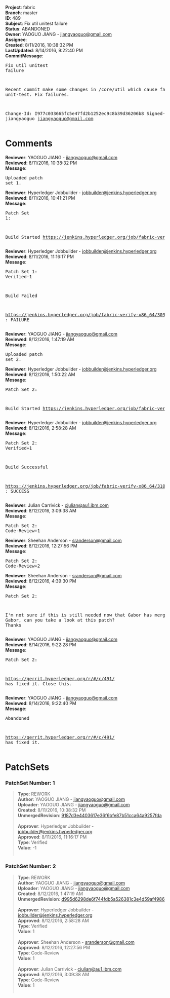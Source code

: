 <strong>Project</strong>: fabric<br><strong>Branch</strong>: master<br><strong>ID</strong>: 489<br><strong>Subject</strong>: Fix util unitest failure<br><strong>Status</strong>: ABANDONED<br><strong>Owner</strong>: YAOGUO JIANG - jiangyaoguo@gmail.com<br><strong>Assignee</strong>:<br><strong>Created</strong>: 8/11/2016, 10:38:32 PM<br><strong>LastUpdated</strong>: 8/14/2016, 9:22:40 PM<br><strong>CommitMessage</strong>:<br><pre>Fix util unitest failure

Recent commit make some changes in /core/util which cause failure in unit-test.
Fix failures.

Change-Id: I977c033665fc5e47fd2b1252ec9c8b39d36206b8
Signed-off-by: jiangyaoguo <jiangyaoguo@gmail.com>
</pre><h1>Comments</h1><strong>Reviewer</strong>: YAOGUO JIANG - jiangyaoguo@gmail.com<br><strong>Reviewed</strong>: 8/11/2016, 10:38:32 PM<br><strong>Message</strong>: <pre>Uploaded patch set 1.</pre><strong>Reviewer</strong>: Hyperledger Jobbuilder - jobbuilder@jenkins.hyperledger.org<br><strong>Reviewed</strong>: 8/11/2016, 10:41:21 PM<br><strong>Message</strong>: <pre>Patch Set 1:

Build Started https://jenkins.hyperledger.org/job/fabric-verify-x86_64/309/</pre><strong>Reviewer</strong>: Hyperledger Jobbuilder - jobbuilder@jenkins.hyperledger.org<br><strong>Reviewed</strong>: 8/11/2016, 11:16:17 PM<br><strong>Message</strong>: <pre>Patch Set 1: Verified-1

Build Failed 

https://jenkins.hyperledger.org/job/fabric-verify-x86_64/309/ : FAILURE</pre><strong>Reviewer</strong>: YAOGUO JIANG - jiangyaoguo@gmail.com<br><strong>Reviewed</strong>: 8/12/2016, 1:47:19 AM<br><strong>Message</strong>: <pre>Uploaded patch set 2.</pre><strong>Reviewer</strong>: Hyperledger Jobbuilder - jobbuilder@jenkins.hyperledger.org<br><strong>Reviewed</strong>: 8/12/2016, 1:50:22 AM<br><strong>Message</strong>: <pre>Patch Set 2:

Build Started https://jenkins.hyperledger.org/job/fabric-verify-x86_64/310/</pre><strong>Reviewer</strong>: Hyperledger Jobbuilder - jobbuilder@jenkins.hyperledger.org<br><strong>Reviewed</strong>: 8/12/2016, 2:58:28 AM<br><strong>Message</strong>: <pre>Patch Set 2: Verified+1

Build Successful 

https://jenkins.hyperledger.org/job/fabric-verify-x86_64/310/ : SUCCESS</pre><strong>Reviewer</strong>: Julian Carrivick - cjulian@au1.ibm.com<br><strong>Reviewed</strong>: 8/12/2016, 3:09:38 AM<br><strong>Message</strong>: <pre>Patch Set 2: Code-Review+1</pre><strong>Reviewer</strong>: Sheehan Anderson - sranderson@gmail.com<br><strong>Reviewed</strong>: 8/12/2016, 12:27:56 PM<br><strong>Message</strong>: <pre>Patch Set 2: Code-Review+2</pre><strong>Reviewer</strong>: Sheehan Anderson - sranderson@gmail.com<br><strong>Reviewed</strong>: 8/12/2016, 4:39:30 PM<br><strong>Message</strong>: <pre>Patch Set 2:

I'm not sure if this is still needed now that Gabor has merged https://gerrit.hyperledger.org/r/#/c/491/. Gabor, can you take a look at this patch? Thanks</pre><strong>Reviewer</strong>: YAOGUO JIANG - jiangyaoguo@gmail.com<br><strong>Reviewed</strong>: 8/14/2016, 9:22:28 PM<br><strong>Message</strong>: <pre>Patch Set 2:

https://gerrit.hyperledger.org/r/#/c/491/ has fixed it. Close this.</pre><strong>Reviewer</strong>: YAOGUO JIANG - jiangyaoguo@gmail.com<br><strong>Reviewed</strong>: 8/14/2016, 9:22:40 PM<br><strong>Message</strong>: <pre>Abandoned

https://gerrit.hyperledger.org/r/#/c/491/ has fixed it.</pre><h1>PatchSets</h1><h3>PatchSet Number: 1</h3><blockquote><strong>Type</strong>: REWORK<br><strong>Author</strong>: YAOGUO JIANG - jiangyaoguo@gmail.com<br><strong>Uploader</strong>: YAOGUO JIANG - jiangyaoguo@gmail.com<br><strong>Created</strong>: 8/11/2016, 10:38:32 PM<br><strong>UnmergedRevision</strong>: [9187d3e4403617e36f6bfe87b51cca64a9257fda](https://github.com/hyperledger-gerrit-archive/fabric/commit/9187d3e4403617e36f6bfe87b51cca64a9257fda)<br><br><strong>Approver</strong>: Hyperledger Jobbuilder - jobbuilder@jenkins.hyperledger.org<br><strong>Approved</strong>: 8/11/2016, 11:16:17 PM<br><strong>Type</strong>: Verified<br><strong>Value</strong>: -1<br><br></blockquote><h3>PatchSet Number: 2</h3><blockquote><strong>Type</strong>: REWORK<br><strong>Author</strong>: YAOGUO JIANG - jiangyaoguo@gmail.com<br><strong>Uploader</strong>: YAOGUO JIANG - jiangyaoguo@gmail.com<br><strong>Created</strong>: 8/12/2016, 1:47:19 AM<br><strong>UnmergedRevision</strong>: [d995d6298de6f744fdb5a526381c3e4d59af4986](https://github.com/hyperledger-gerrit-archive/fabric/commit/d995d6298de6f744fdb5a526381c3e4d59af4986)<br><br><strong>Approver</strong>: Hyperledger Jobbuilder - jobbuilder@jenkins.hyperledger.org<br><strong>Approved</strong>: 8/12/2016, 2:58:28 AM<br><strong>Type</strong>: Verified<br><strong>Value</strong>: 1<br><br><strong>Approver</strong>: Sheehan Anderson - sranderson@gmail.com<br><strong>Approved</strong>: 8/12/2016, 12:27:56 PM<br><strong>Type</strong>: Code-Review<br><strong>Value</strong>: 1<br><br><strong>Approver</strong>: Julian Carrivick - cjulian@au1.ibm.com<br><strong>Approved</strong>: 8/12/2016, 3:09:38 AM<br><strong>Type</strong>: Code-Review<br><strong>Value</strong>: 1<br><br></blockquote>